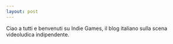 ```yaml
---
layout: post
---
```

Ciao a tutti e benvenuti su Indie Games, il blog italiano sulla scena videoludica indipendente.
